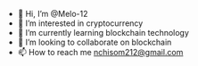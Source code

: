 - 👋 Hi, I’m @Melo-12
- 👀 I’m interested in cryptocurrency
- 🌱 I’m currently learning blockchain technology
- 💞️ I’m looking to collaborate on blockchain
- 📫 How to reach me nchisom212@gmail.com

<!---
Melo-12/Melo-12 is a ✨ special ✨ repository because its `README.md` (this file) appears on your GitHub profile.
You can click the Preview link to take a look at your changes.
--->
